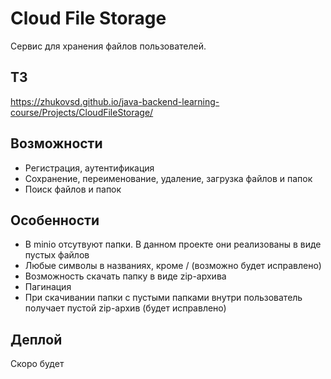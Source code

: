 # Cloud File Storage

Сервис для хранения файлов пользователей. 

## ТЗ
https://zhukovsd.github.io/java-backend-learning-course/Projects/CloudFileStorage/

## Возможности

* Регистрация, аутентификация
* Сохранение, переименование, удаление, загрузка файлов и папок
* Поиск файлов и папок

## Особенности

* В minio отсутвуют папки. В данном проекте они реализованы в виде пустых файлов
* Любые символы в названиях, кроме / (возможно будет исправлено)
* Возможность скачать папку в виде zip-архива
* Пагинация
* При скачивании папки с пустыми папками внутри пользователь получает пустой zip-архив (будет исправлено)

## Деплой

Скоро будет
